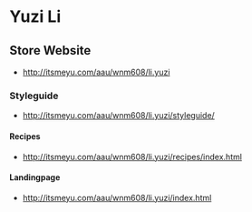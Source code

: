# Yuzi Li

## Store Website

- http://itsmeyu.com/aau/wnm608/li.yuzi

### Styleguide

- http://itsmeyu.com/aau/wnm608/li.yuzi/styleguide/

#### Recipes

- http://itsmeyu.com/aau/wnm608/li.yuzi/recipes/index.html

#### Landingpage
- http://itsmeyu.com/aau/wnm608/li.yuzi/index.html
